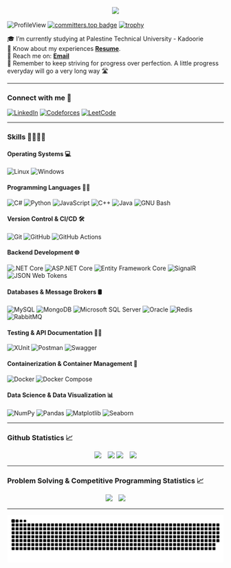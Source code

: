 <div align="center">
	<img src="https://readme-typing-svg.herokuapp.com?size=23&background=45E5FF00&center=true&vCenter=true&lines=%F0%9F%91%8B%F0%9F%8F%BC+Hi,+I'm+Nedal-Esrar+Ahmad.....">
</div>

![ProfileView](https://komarev.com/ghpvc/?username=Nedal-Esrar&label=Profile%20views&color=blueviolet)
[![committers.top badge](https://user-badge.committers.top/palestine/Nedal-Esrar.svg)](https://user-badge.committers.top/palestine/Nedal-Esrar)
[![trophy](https://github-profile-trophy.vercel.app/?username=Nedal-Esrar&theme=onestar&rank=A,AA,AAA,S,SS,SSS,SECRET)](https://github.com/ryo-ma/github-profile-trophy)

🎓 I’m currently studying at Palestine Technical University - Kadoorie <br />
📄 Know about my experiences **<a href="https://docs.google.com/document/d/1h5Ns32ZC-zQXZbBvYFKVzAolik3elHWmk8LF9GVHJVk/edit?usp=sharing" target="_blank">Resume</a>**. <br />
📩 Reach me on: [**Email**](mailto://nedalesrarahmad@gmail.com) <br />
💬 Remember to keep striving for progress over perfection. A little progress everyday will go a very long way 🛣️

<hr/>

### Connect with me 📨

[![LinkedIn](https://img.shields.io/badge/LinkedIn-0077B5?style=for-the-badge&logo=linkedin&logoColor=white)](https://linkedin.com/in/nedal-esrar-ahmad)
[![Codeforces](https://img.shields.io/badge/Codeforces-445f9d?style=for-the-badge&logo=Codeforces&logoColor=white)](https://codeforces.com/profile/K0KUSEN)
[![LeetCode](https://img.shields.io/badge/-LeetCode-FFA116?style=for-the-badge&logo=LeetCode&logoColor=black)](https://leetcode.com/u/Nedal-Esrar/)

<hr/>

### Skills 🤹🏻‍♂️💡

#### Operating Systems 💻
![Linux](https://img.shields.io/badge/Linux-FCC624?style=for-the-badge&logo=linux&logoColor=black)
![Windows](https://img.shields.io/badge/Windows-0078D6?style=for-the-badge&logo=windows&logoColor=white)

#### Programming Languages 👨‍💻
![C#](https://img.shields.io/badge/c%23-%23239120.svg?style=for-the-badge&logo=csharp&logoColor=white)
![Python](https://img.shields.io/badge/Python-3776AB?style=for-the-badge&logo=python&logoColor=white)
![JavaScript](https://img.shields.io/badge/JavaScript-323330?style=for-the-badge&logo=javascript&logoColor=F7DF1E)
![C++](https://img.shields.io/badge/C%2B%2B-00599C?style=for-the-badge&logo=c%2B%2B&logoColor=white)
![Java](https://img.shields.io/badge/Java-ED8B00?style=for-the-badge&logo=openjdk&logoColor=white)
![GNU Bash](https://img.shields.io/badge/GNU%20Bash-4EAA25?style=for-the-badge&logo=GNU%20Bash&logoColor=white)

#### Version Control & CI/CD 🛠️
![Git](https://img.shields.io/badge/GIT-E44C30?style=for-the-badge&logo=git&logoColor=white)
![GitHub](https://img.shields.io/badge/GitHub-%23121011.svg?style=for-the-badge&logo=github&logoColor=white)
![GitHub Actions](https://img.shields.io/badge/github%20actions-%232671E5.svg?style=for-the-badge&logo=githubactions&logoColor=white)

#### Backend Development 🌐
![.NET Core](https://img.shields.io/badge/.NET%20Core-5C2D91?style=for-the-badge&logo=.net&logoColor=white)
![ASP.NET Core](https://img.shields.io/badge/-ASP.NET%20Core-5C2D91?style=for-the-badge&logo=.net)
![Entity Framework Core](https://img.shields.io/badge/-Entity%20Framework%20Core-5C2D91?style=for-the-badge)
![SignalR](https://img.shields.io/badge/-SignalR-5C2D91?style=for-the-badge)
![JSON Web Tokens](https://img.shields.io/badge/json%20web%20tokens-323330?style=for-the-badge&logo=json-web-tokens&logoColor=pink)

#### Databases & Message Brokers 🛢️
![MySQL](https://img.shields.io/badge/MySQL-00000F?style=for-the-badge&logo=mysql&logoColor=white)
![MongoDB](https://img.shields.io/badge/MongoDB-4EA94B?style=for-the-badge&logo=mongodb&logoColor=white)
![Microsoft SQL Server](https://img.shields.io/badge/Microsoft_SQL_Server-CC2927?style=for-the-badge&logo=microsoft-sql-server&logoColor=white)
![Oracle](https://img.shields.io/badge/Oracle-F80000?style=for-the-badge&logo=Oracle&logoColor=white)
![Redis](https://img.shields.io/badge/redis-%23DD0031.svg?&style=for-the-badge&logo=redis&logoColor=white)
![RabbitMQ](https://img.shields.io/badge/rabbitmq-%23FF6600.svg?&style=for-the-badge&logo=rabbitmq&logoColor=white)

#### Testing & API Documentation 🧪📝
![XUnit](https://img.shields.io/badge/-XUnit-5C2D91?style=for-the-badge)
![Postman](https://img.shields.io/badge/Postman-FF6C37?style=for-the-badge&logo=postman&logoColor=white)
![Swagger](https://img.shields.io/badge/-Swagger-%23Clojure?style=for-the-badge&logo=swagger&logoColor=white)

#### Containerization & Container Management 🐳
![Docker](https://img.shields.io/badge/docker-%230db7ed.svg?style=for-the-badge&logo=docker&logoColor=white)
![Docker Compose](https://img.shields.io/badge/docker%20compose-039be5.svg?style=for-the-badge&logo=docker&logoColor=white)

#### Data Science & Data Visualization 📊
![NumPy](https://img.shields.io/badge/numpy-%23013243.svg?style=for-the-badge&logo=numpy&logoColor=white)
![Pandas](https://img.shields.io/badge/pandas-%23150458.svg?style=for-the-badge&logo=pandas&logoColor=white)
![Matplotlib](https://img.shields.io/badge/Matplotlib-%23000000.svg?style=for-the-badge&logo=Matplotlib&logoColor=black)
![Seaborn](https://img.shields.io/badge/Seaborn-%23150458.svg?style=for-the-badge&logo=Seaborn&logoColor=white)

<hr/>

### Github Statistics 📈
<div align="center">
	<img height=155.7 src="https://github-readme-stats.vercel.app/api/top-langs?username=Nedal-Esrar&layout=compact&theme=dark&hide_border=true" />
    	&ensp;
  	<img width=545 src="https://github-profile-summary-cards.vercel.app/api/cards/profile-details?username=Nedal-Esrar&theme=dark&hide_border=true" />
  	<img height=171 src="https://github-readme-stats.vercel.app/api?username=Nedal-Esrar&theme=dark&hide_border=true" />
    	&ensp;
  	<img height=171 src="https://github-readme-streak-stats.herokuapp.com/?user=Nedal-Esrar&theme=dark&hide_border=true" />
</div>

<hr/>

### Problem Solving & Competitive Programming Statistics 📈
<div align="center">
	<img height=300 src="https://codeforces-readme-stats.vercel.app/api/card?username=K0KUSEN&force_username=true&theme=dark&border_color=#FFF" />
      	&ensp;
	<img height=300 src="https://leetcode.card.workers.dev/Nedal-Esrar?theme=Dark&font=baloo&extension=activity&border_color=#FFF" />
</div>

<hr/>

<div align="center">
	<img src="https://github.com/JeffersonRPM/JeffersonRPM/blob/output/github-contribution-grid-snake.svg">
</div>
